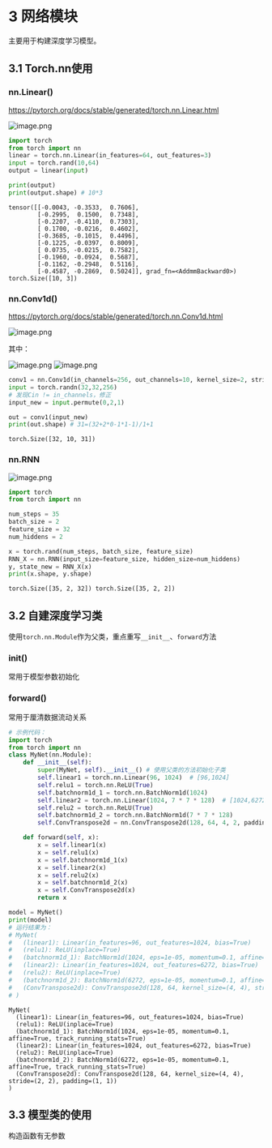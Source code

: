 # 3 网络模块

主要用于构建深度学习模型。

## 3.1 Torch.nn使用

### nn.Linear()

https://pytorch.org/docs/stable/generated/torch.nn.Linear.html

![image.png](markdown-img/3网络模块.assets/ebaeafcb-4b84-44eb-99ae-9a86f1ca47e1.png)


```python
import torch
from torch import nn
linear = torch.nn.Linear(in_features=64, out_features=3)
input = torch.rand(10,64)
output = linear(input)

print(output)
print(output.shape) # 10*3
```

    tensor([[-0.0043, -0.3533,  0.7606],
            [-0.2995,  0.1500,  0.7348],
            [-0.2207, -0.4110,  0.7303],
            [ 0.1700, -0.0216,  0.4602],
            [-0.3685, -0.1015,  0.4496],
            [-0.1225, -0.0397,  0.8009],
            [ 0.0735, -0.0215,  0.7582],
            [-0.1960, -0.0924,  0.5687],
            [-0.1162, -0.2948,  0.5116],
            [-0.4587, -0.2869,  0.5024]], grad_fn=<AddmmBackward0>)
    torch.Size([10, 3])
    

### nn.Conv1d()

https://pytorch.org/docs/stable/generated/torch.nn.Conv1d.html

![image.png](markdown-img/3网络模块.assets/5c527c2c-554a-4eb2-b207-148bfebe27a3.png)

其中：

![image.png](markdown-img/3网络模块.assets/989c95d1-5adf-4938-b8d7-9d36264da080.png)
![image.png](markdown-img/3网络模块.assets/177482ba-a192-4ef9-91dd-d5d73a13d05a.png)


```python
conv1 = nn.Conv1d(in_channels=256, out_channels=10, kernel_size=2, stride=1, padding=0)
input = torch.randn(32,32,256)
# 发现Cin != in_channels，修正
input_new = input.permute(0,2,1)

out = conv1(input_new)
print(out.shape) # 31=(32+2*0-1*1-1)/1+1
```

    torch.Size([32, 10, 31])
    

### nn.RNN

![image.png](markdown-img/3网络模块.assets/21566c69-5c45-42e3-8b04-9a526341e687.png)


```python
import torch
from torch import nn

num_steps = 35
batch_size = 2
feature_size = 32
num_hiddens = 2

x = torch.rand(num_steps, batch_size, feature_size)
RNN_X = nn.RNN(input_size=feature_size, hidden_size=num_hiddens)
y, state_new = RNN_X(x)
print(x.shape, y.shape)
```

    torch.Size([35, 2, 32]) torch.Size([35, 2, 2])
    

## 3.2 自建深度学习类

使用`torch.nn.Module`作为父类，重点重写`__init__`、`forward`方法

### __init__()
常用于模型参数初始化

### forward()
常用于厘清数据流动关系


```python
# 示例代码：
import torch
from torch import nn
class MyNet(nn.Module):
    def __init__(self):
        super(MyNet, self).__init__() # 使用父类的方法初始化子类
        self.linear1 = torch.nn.Linear(96, 1024)  # [96,1024]
        self.relu1 = torch.nn.ReLU(True)
        self.batchnorm1d_1 = torch.nn.BatchNorm1d(1024)
        self.linear2 = torch.nn.Linear(1024, 7 * 7 * 128)  # [1024,6272]
        self.relu2 = torch.nn.ReLU(True)
        self.batchnorm1d_2 = torch.nn.BatchNorm1d(7 * 7 * 128)
        self.ConvTranspose2d = nn.ConvTranspose2d(128, 64, 4, 2, padding=1)

    def forward(self, x):
        x = self.linear1(x)
        x = self.relu1(x)
        x = self.batchnorm1d_1(x)
        x = self.linear2(x)
        x = self.relu2(x)
        x = self.batchnorm1d_2(x)
        x = self.ConvTranspose2d(x)
        return x

model = MyNet()
print(model)
# 运行结果为：
# MyNet(
#   (linear1): Linear(in_features=96, out_features=1024, bias=True)
#   (relu1): ReLU(inplace=True)
#   (batchnorm1d_1): BatchNorm1d(1024, eps=1e-05, momentum=0.1, affine=True, track_running_stats=True)
#   (linear2): Linear(in_features=1024, out_features=6272, bias=True)
#   (relu2): ReLU(inplace=True)
#   (batchnorm1d_2): BatchNorm1d(6272, eps=1e-05, momentum=0.1, affine=True, track_running_stats=True)
#   (ConvTranspose2d): ConvTranspose2d(128, 64, kernel_size=(4, 4), stride=(2, 2), padding=(1, 1))
# )
```

    MyNet(
      (linear1): Linear(in_features=96, out_features=1024, bias=True)
      (relu1): ReLU(inplace=True)
      (batchnorm1d_1): BatchNorm1d(1024, eps=1e-05, momentum=0.1, affine=True, track_running_stats=True)
      (linear2): Linear(in_features=1024, out_features=6272, bias=True)
      (relu2): ReLU(inplace=True)
      (batchnorm1d_2): BatchNorm1d(6272, eps=1e-05, momentum=0.1, affine=True, track_running_stats=True)
      (ConvTranspose2d): ConvTranspose2d(128, 64, kernel_size=(4, 4), stride=(2, 2), padding=(1, 1))
    )
    

## 3.3 模型类的使用

构造函数有无参数
